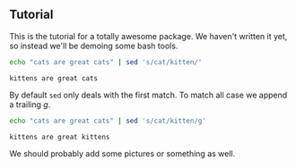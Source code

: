 Tutorial
--------

This is the tutorial for a totally awesome package. We haven't written
it yet, so instead we'll be demoing some bash tools.

```bash
echo "cats are great cats" | sed 's/cat/kitten/'
```

```
kittens are great cats
```

By default `sed` only deals with the first match. To match all case we
append a trailing *g*.

```bash
echo "cats are great cats" | sed 's/cat/kitten/g'
```

```
kittens are great kittens
```

We should probably add some pictures or something as well.


